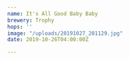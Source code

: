 ```yaml
---
name: It's All Good Baby Baby
brewery: Trophy
hops: ''
image: "/uploads/20191027_201129.jpg"
date: 2019-10-26T04:00:00Z

---
```

